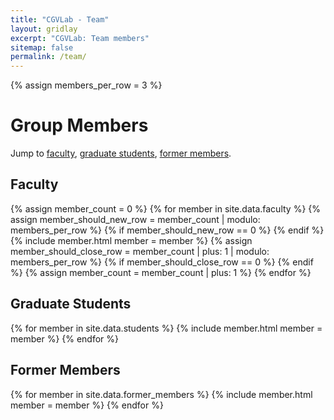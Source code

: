 ```yaml
---
title: "CGVLab - Team"
layout: gridlay
excerpt: "CGVLab: Team members"
sitemap: false
permalink: /team/
---
```


{% assign members_per_row = 3 %}

# Group Members
Jump to [faculty](#faculty), [graduate students](#graduate-students), [former members](#former-members).

## Faculty

<div class="container-fluid">
  <div class="row">
{% assign member_count = 0 %}
{% for member in site.data.faculty %}
{% assign member_should_new_row = member_count | modulo: members_per_row %}
{% if member_should_new_row == 0 %}
{% endif %}
{% include member.html member = member %}
{% assign member_should_close_row = member_count | plus: 1 | modulo: members_per_row %}
{% if member_should_close_row == 0 %}
{% endif %}
{% assign member_count = member_count | plus: 1 %}
{% endfor %}
</div>
</div>

## Graduate Students

<div class="container-fluid">
{% for member in site.data.students %}
{% include member.html member = member %}
{% endfor %}
</div>

## Former Members

<div class="container-fluid">
{% for member in site.data.former_members %}
{% include member.html member = member %}
{% endfor %}
</div>
